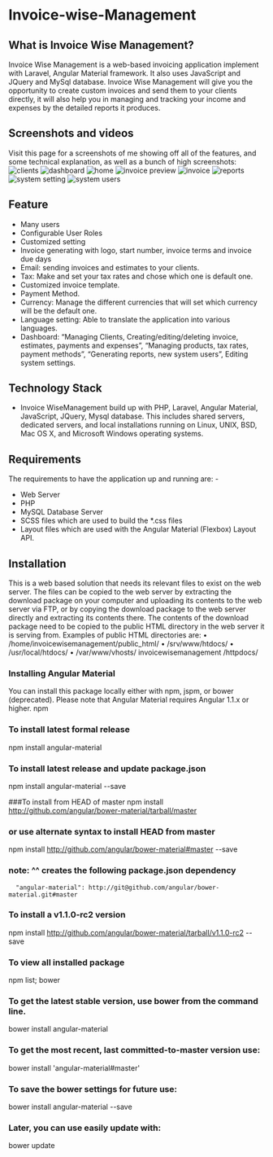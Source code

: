 # Invoice-wise-Management

## What is Invoice Wise Management?
Invoice Wise Management is a web-based invoicing application implement with Laravel, Angular Material framework. It also uses JavaScript and JQuery and MySql database. Invoice Wise Management will give you the opportunity to create custom invoices and send them to your clients directly, it will also help you in managing and tracking your income and expenses by the detailed reports it produces.
## Screenshots and videos 
Visit this page for a screenshots of me showing off all of the features, and some technical explanation, as well as a bunch of high screenshots:
![clients](https://cloud.githubusercontent.com/assets/12828393/17498495/1747f7aa-5dc8-11e6-9e5f-67a245e437c0.PNG)
![dashboard](https://cloud.githubusercontent.com/assets/12828393/17498497/17481334-5dc8-11e6-9014-2c9953f79038.PNG)
![home](https://cloud.githubusercontent.com/assets/12828393/17498498/17489c5a-5dc8-11e6-956a-a710fe5f9192.PNG)
![invoice preview](https://cloud.githubusercontent.com/assets/12828393/17498500/174a7c00-5dc8-11e6-83ab-fe3950764bc8.PNG)
![invoice](https://cloud.githubusercontent.com/assets/12828393/17498496/17481262-5dc8-11e6-9cb8-842d698d0ff1.PNG)
![reports](https://cloud.githubusercontent.com/assets/12828393/17498499/17498822-5dc8-11e6-9c57-51015fb4b3aa.PNG)
![system setting](https://cloud.githubusercontent.com/assets/12828393/17498501/175ff9b8-5dc8-11e6-87ca-bff7d1637859.PNG)
![system users](https://cloud.githubusercontent.com/assets/12828393/17498502/17601510-5dc8-11e6-830b-16dd4b6fa324.PNG)

## Feature
-	Many users
-	Configurable User Roles
-	Customized setting 
-	Invoice generating with logo, start number, invoice terms and invoice due days
-	Email: sending invoices and estimates to your clients.
-	Tax: Make and set your tax rates and chose which one is default one.
-	Customized invoice template. 
-	Payment Method.
-	Currency: Manage the different currencies that will set which currency will be the default one.
-	Language setting: Able to translate the application into various languages.
-	Dashboard: “Managing Clients, Creating/editing/deleting invoice, estimates, payments and expenses”, “Managing products, tax rates, payment methods”, “Generating reports, new system users”, Editing system settings.
## Technology Stack
-	Invoice WiseManagement build up with PHP, Laravel, Angular Material, JavaScript, JQuery, Mysql database. This includes shared servers, dedicated servers, and local installations running on Linux, UNIX, BSD, Mac OS X, and Microsoft Windows operating systems.

## Requirements
The requirements to have the application up and running are: - 
-	Web Server 
-	PHP 
-	MySQL Database Server 
-	SCSS files which are used to build the *.css files
-	Layout files which are used with the Angular Material (Flexbox) Layout API.

## Installation
This is a web based solution that needs its relevant files to exist on the web server. The files can be copied to the web server by extracting the download package on your computer and uploading its contents to the web server via FTP, or by copying the download package to the web server directly and extracting its contents there. The contents of the download package need to be copied to the public HTML directory in the web server it is serving from. Examples of public HTML directories are: 
• /home/invoicewisemanagement/public_html/ 
• /srv/www/htdocs/ 
• /usr/local/htdocs/ 
• /var/www/vhosts/ invoicewisemanagement /httpdocs/ 


###  Installing Angular Material
You can install this package locally either with npm, jspm, or bower (deprecated).
Please note that Angular Material requires Angular 1.1.x or higher.
npm
### To install latest formal release 
npm install angular-material

### To install latest release and update package.json
npm install angular-material --save

###To install from HEAD of master
npm install http://github.com/angular/bower-material/tarball/master

### or use alternate syntax to install HEAD from master
npm install http://github.com/angular/bower-material#master --save
### note: ^^ creates the following package.json dependency
      "angular-material": http://git@github.com/angular/bower-material.git#master


### To install a v1.1.0-rc2 version 
npm install http://github.com/angular/bower-material/tarball/v1.1.0-rc2 --save

### To view all installed package 
npm list;
bower
### To get the latest stable version, use bower from the command line.
bower install angular-material

### To get the most recent, last committed-to-master version use:
bower install 'angular-material#master'

### To save the bower settings for future use:
bower install angular-material --save

### Later, you can use easily update with:
bower update





